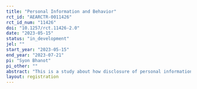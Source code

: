 ```yaml
---
title: "Personal Information and Behavior"
rct_id: "AEARCTR-0011426"
rct_id_num: "11426"
doi: "10.1257/rct.11426-2.0"
date: "2023-05-15"
status: "in_development"
jel: ""
start_year: "2023-05-15"
end_year: "2023-07-21"
pi: "Syon Bhanot"
pi_other: ""
abstract: "This is a study about how disclosure of personal information influences behavior in a standard experimental economics game measuring altruism (namely, the dictator game)."
layout: registration
---
```


